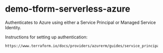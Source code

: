 # demo-tform-serverless-azure


Authenticates to Azure using either a Service Principal or Managed Service Identity.

Instructions for setting up authentication:

```
https://www.terraform.io/docs/providers/azurerm/guides/service_principal_client_secret.html
```